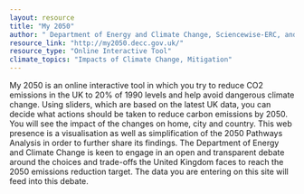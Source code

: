 ```yaml
---
layout: resource
title: "My 2050"
author: " Department of Energy and Climate Change, Sciencewise-ERC, and Delib"
resource_link: "http://my2050.decc.gov.uk/"
resource_type: "Online Interactive Tool"
climate_topics: "Impacts of Climate Change, Mitigation"
---
```


My 2050 is an online interactive tool in which you try to reduce CO2 emissions in the UK to 20% of 1990 levels and help avoid dangerous climate change. Using sliders, which are based on the latest UK data, you can decide what actions should be taken to reduce carbon emissions by 2050. You will see the impact of the changes on home, city and country.
This web presence is a visualisation as well as simplification of the 2050 Pathways Analysis in order to further share its findings. The Department of Energy and Climate Change is keen to engage in an open and transparent debate around the choices and trade-offs the United Kingdom faces to reach the 2050 emissions reduction target. The data you are entering on this site will feed into this debate.

